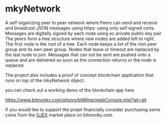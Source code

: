 # mkyNetwork
A self organizing peer to peer network where Peers can send and receive and broadcast JSON messages using https: using only self signed certs. Messages are digitally signed by each node using ec private public key pair The peers form a tree structure where new nodes are added left to right. The first node is the root of a tree. Each node keeps a list of the root peer group and its own peer group. Nodes that leave or timeout are replaced by the last node to join. Messages that can not be sent are pushed onto a queue and are delivered as soon as the connection returns or the node is replaced.

The project also includes a proof of concept blockchain application that runs on top
of the mkyNetwork object.

you can check out a working demo of the blockchain app 
here 

https://www.bitmonky.com/whzon/bitMiner/webConsole.php?git=git

If you would like to support the projet financially consider 
purchasing some coins from the <a href='https://bitmonky.com/whzon/wzApp.php?furl=https://www.bitmonky.com/whzon/gold/mrkViewGJEX.php'>GJEX</a> market place on bitmonky.com

